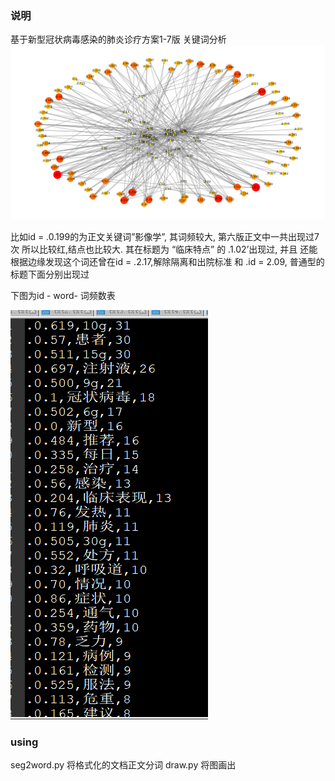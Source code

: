 
### 说明
基于新型冠状病毒感染的肺炎诊疗方案1-7版 关键词分析
![words_relation](./words_relation.png)


比如id = .0.199的为正文关键词”影像学”, 其词频较大, 第六版正文中一共出现过7次 所以比较红,结点也比较大.
其在标题为 “临床特点” 的  .1.02’出现过, 并且 还能根据边缘发现这个词还曾在id = .2.17,解除隔离和出院标准 和 .id = 2.09,
普通型的标题下面分别出现过

下图为id - word- 词频数表

![word_dict](./words_dict.png)

### using
seg2word.py 将格式化的文档正文分词
draw.py 将图画出




